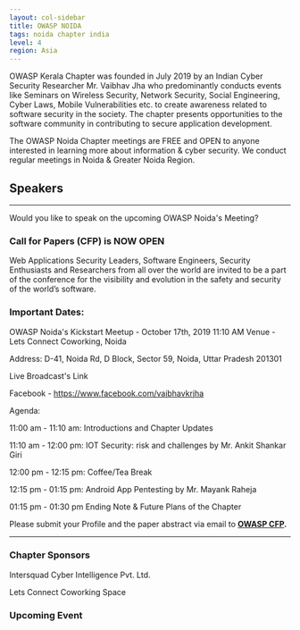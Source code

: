 ```yaml
---
layout: col-sidebar
title: OWASP NOIDA
tags: noida chapter india
level: 4
region: Asia
---
```


OWASP Kerala Chapter was founded in July 2019 by an Indian Cyber Security Researcher Mr. Vaibhav Jha who predominantly conducts events like Seminars on Wireless Security, Network Security, Social Engineering, Cyber Laws, Mobile Vulnerabilities etc. to create awareness related to software security in the society. The chapter presents opportunities to the software community in contributing to secure application development.

The OWASP Noida Chapter meetings are FREE and OPEN to anyone interested in learning more about information & cyber security. We conduct regular meetings in Noida & Greater Noida Region.


## Speakers
<hr>

Would you like to speak on the upcoming OWASP Noida's Meeting?

### Call for Papers (CFP) is NOW OPEN

Web Applications Security Leaders, Software Engineers, Security Enthusiasts and Researchers from all over the world are invited to be a part of the conference for the visibility and evolution in the safety and security of the world’s software.


### Important Dates:

OWASP Noida's Kickstart Meetup - October 17th, 2019 11:10 AM
Venue - Lets Connect Coworking, Noida

Address: D-41, Noida Rd, D Block, Sector 59, Noida, Uttar Pradesh 201301

Live Broadcast's Link

Facebook - https://www.facebook.com/vaibhavkrjha

Agenda:

11:00 am - 11:10 am: Introductions and Chapter Updates

11:10 am - 12:00 pm: IOT Security: risk and challenges by Mr. Ankit Shankar Giri

12:00 pm - 12:15 pm: Coffee/Tea Break

12:15 pm - 01:15 pm: Android App Pentesting by Mr. Mayank Raheja

01:15 pm - 01:30 pm Ending Note & Future Plans of the Chapter



Please submit your Profile and the paper abstract via email to <strong>[OWASP CFP](mailto:vaibhav.jha@owasp.org).</strong>
<hr>

### Chapter Sponsors

Intersquad Cyber Intelligence Pvt. Ltd.

Lets Connect Coworking Space


### Upcoming Event

